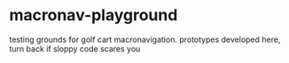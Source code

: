 # macronav-playground
testing grounds for golf cart macronavigation.
prototypes developed here, turn back if sloppy code scares you